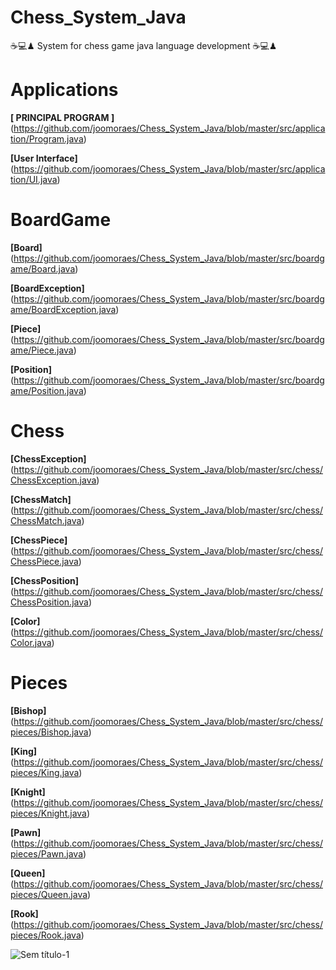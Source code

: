 # Chess_System_Java #
 ☕💻♟ System for chess game java language development  ☕💻♟
 
 # Applications #
 
 **[ PRINCIPAL PROGRAM ]**(https://github.com/joomoraes/Chess_System_Java/blob/master/src/application/Program.java)
 
 **[User Interface]**(https://github.com/joomoraes/Chess_System_Java/blob/master/src/application/UI.java)
 
 # BoardGame #
 
 **[Board]**(https://github.com/joomoraes/Chess_System_Java/blob/master/src/boardgame/Board.java)
 
 **[BoardException]**(https://github.com/joomoraes/Chess_System_Java/blob/master/src/boardgame/BoardException.java)
 
 **[Piece]**(https://github.com/joomoraes/Chess_System_Java/blob/master/src/boardgame/Piece.java)
 
 **[Position]**(https://github.com/joomoraes/Chess_System_Java/blob/master/src/boardgame/Position.java)
 
 # Chess #
 
 **[ChessException]**(https://github.com/joomoraes/Chess_System_Java/blob/master/src/chess/ChessException.java)
 
 **[ChessMatch]**(https://github.com/joomoraes/Chess_System_Java/blob/master/src/chess/ChessMatch.java)
 
 **[ChessPiece]**(https://github.com/joomoraes/Chess_System_Java/blob/master/src/chess/ChessPiece.java)
 
 **[ChessPosition]**(https://github.com/joomoraes/Chess_System_Java/blob/master/src/chess/ChessPosition.java)
 
 **[Color]**(https://github.com/joomoraes/Chess_System_Java/blob/master/src/chess/Color.java)
 
 # Pieces #
 
 **[Bishop]**(https://github.com/joomoraes/Chess_System_Java/blob/master/src/chess/pieces/Bishop.java)
 
 **[King]**(https://github.com/joomoraes/Chess_System_Java/blob/master/src/chess/pieces/King.java)
 
 **[Knight]**(https://github.com/joomoraes/Chess_System_Java/blob/master/src/chess/pieces/Knight.java)
 
 **[Pawn]**(https://github.com/joomoraes/Chess_System_Java/blob/master/src/chess/pieces/Pawn.java)
 
 **[Queen]**(https://github.com/joomoraes/Chess_System_Java/blob/master/src/chess/pieces/Queen.java)
 
 **[Rook]**(https://github.com/joomoraes/Chess_System_Java/blob/master/src/chess/pieces/Rook.java)
 
![Sem título-1](https://user-images.githubusercontent.com/52724220/70180907-4921ce80-16b7-11ea-91bb-ec8eb32895c1.png)


